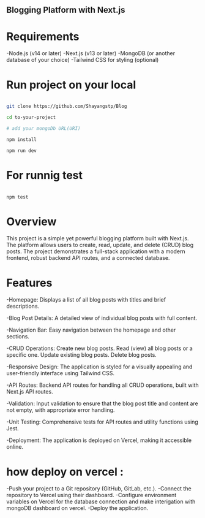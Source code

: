 
## Blogging Platform with Next.js

# Requirements

-Node.js (v14 or later)
-Next.js (v13 or later)
-MongoDB (or another database of your choice)
-Tailwind CSS for styling (optional)


# Run project on your local 

```bash

git clone https://github.com/Shayangstp/Blog

cd to-your-project

# add your mongoDb URL(URI)

npm install

npm run dev 

```

# For runnig test 

```bash

npm test 

```

# Overview

This project is a simple yet powerful blogging platform built with Next.js. The platform allows users to create, read, update, and delete (CRUD) blog posts. The project demonstrates a full-stack application with a modern frontend, robust backend API routes, and a connected database.

# Features

-Homepage: Displays a list of all blog posts with titles and brief descriptions.

-Blog Post Details: A detailed view of individual blog posts with full content.

-Navigation Bar: Easy navigation between the homepage and other sections.

-CRUD Operations:
Create new blog posts.
Read (view) all blog posts or a specific one.
Update existing blog posts.
Delete blog posts.

-Responsive Design: The application is styled for a visually appealing and user-friendly interface using Tailwind CSS.

-API Routes: Backend API routes for handling all CRUD operations, built with Next.js API routes.

-Validation: Input validation to ensure that the blog post title and content are not empty, with appropriate error handling.

-Unit Testing: Comprehensive tests for API routes and utility functions using Jest.

-Deployment: The application is deployed on Vercel, making it accessible online.


# how deploy on vercel :

-Push your project to a Git repository (GitHub, GitLab, etc.).
-Connect the repository to Vercel using their dashboard.
-Configure environment variables on Vercel for the database connection and make interigation with mongoDB dashboard on vercel.
-Deploy the application.
